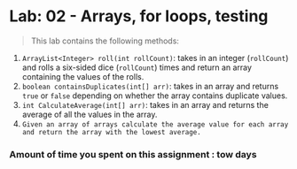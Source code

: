 # Lab: 02 - Arrays, for loops, testing

> This lab contains the following methods:

1. `ArrayList<Integer> roll(int rollCount)`: takes in an integer (`rollCount`) and rolls a six-sided dice (`rollCount`)
   times and return an array containing the values of the rolls.
2. `boolean containsDuplicates(int[] arr)`: takes in an array and returns `true` or `false` depending on whether the
   array contains duplicate values.
3. `int CalculateAverage(int[] arr)`: takes in an array and returns the average of all the values in the array.
4. `Given an array of arrays calculate the average value for each array and return the array with the lowest average.`
### Amount of time you spent on this assignment : tow days 

